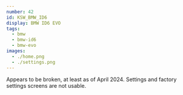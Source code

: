 ```yaml
---
number: 42
id: KSW_BMW_ID6
display: BMW ID6 EVO
tags:
  - bmw
  - bmw-id6
  - bmw-evo
images:
  - ./home.png
  - ./settings.png
---
```

Appears to be broken, at least as of April 2024. Settings and factory settings screens are not usable.